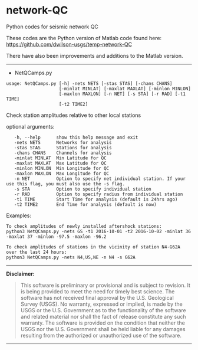 # network-QC
Python codes for seismic network QC

These codes are the Python version of Matlab code found here:
https://github.com/dwilson-usgs/temp-network-QC

There have also been improvements and additions to the Matlab version.

---------------------------------------------------------
* NetQCamps.py
```
usage: NetQCamps.py [-h] -nets NETS [-stas STAS] [-chans CHANS]
                    [-minlat MINLAT] [-maxlat MAXLAT] [-minlon MINLON]
                    [-maxlon MAXLON] [-n NET] [-s STA] [-r RAD] [-t1 TIME]
                    [-t2 TIME2]
```
Check station amplitudes relative to other local stations

optional arguments:
```
   -h, --help      show this help message and exit
   -nets NETS      Networks for analysis
   -stas STAS      Stations for analysis
   -chans CHANS    Channels for analysis
   -minlat MINLAT  Min Latitude for QC
   -maxlat MAXLAT  Max Latitude for QC
   -minlon MINLON  Min Longitude for QC
   -maxlon MAXLON  Max Longitude for QC
   -n NET          Option to specify net individual station. If your use this flag, you must also use the -s flag.
   -s STA          Option to specify individual station
   -r RAD          Option to specify radius from individual station
   -t1 TIME        Start Time for analysis (default is 24hrs ago)
   -t2 TIME2       End Time for analysis (default is now)
```
Examples:

    To check amplitudes of newly installed aftershock stations:
    python3 NetQCamps.py -nets GS -t1 2016-10-01 -t2 2016-10-02 -minlat 36 -maxlat 37 -minlon -97.5 -maxlon -96.2

    To check amplitudes of stations in the vicinity of station N4-G62A over the last 24 hours:
    python3 NetQCamps.py -nets N4,US,NE -n N4 -s G62A

---------------------------------------------------------

**Disclaimer:**

>This software is preliminary or provisional and is subject to revision. It is 
being provided to meet the need for timely best science. The software has not 
received final approval by the U.S. Geological Survey (USGS). No warranty, 
expressed or implied, is made by the USGS or the U.S. Government as to the 
functionality of the software and related material nor shall the fact of release 
constitute any such warranty. The software is provided on the condition that 
neither the USGS nor the U.S. Government shall be held liable for any damages 
resulting from the authorized or unauthorized use of the software.

---------------------------------------------------------
